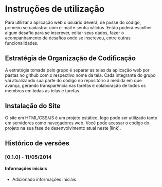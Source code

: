 # Instruções de utilização

Para utilizar a aplicação web o usuário deverá, de posse do código, primeiro se cadastrar com e-mail e senha válidos. Então poderá escolher algum desafio para se inscrever, editar seus dados, fazer o acompanhamento de desafios onde se inscreveu, entre outras funcionalidades.

## Estratégia de Organização de Codificação

A estratégia tomada pelo grupo é separar as telas da aplicação web por pastas no github com o respectivo nome da tela. Cada integrante do grupo vai atualizando sua parte do código no repositório à medida em que avança, gerando transparência nas tarefas e colaboração de todos os membros em todas as telas e tarefas.

## Instalação do Site

O site em HTML/CSS/JS é um projeto estático, logo pode ser utilizado tanto em servidores como navegadores web. Você pode acessar o código do projeto na sua fase de desenvolvimento atual neste [link].

## Histórico de versões

### [0.1.0] - 11/05/2014
#### Informações iniciais
- Adicionado informações iniciais
